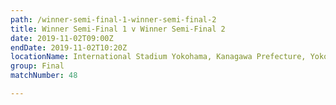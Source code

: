```yaml
---
path: /winner-semi-final-1-winner-semi-final-2
title: Winner Semi-Final 1 v Winner Semi-Final 2
date: 2019-11-02T09:00Z
endDate: 2019-11-02T10:20Z
locationName: International Stadium Yokohama, Kanagawa Prefecture, Yokohama City
group: Final
matchNumber: 48

---
```

